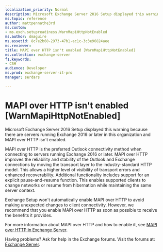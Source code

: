 ```yaml
---
localization_priority: Normal
description: Microsoft Exchange Server 2016 Setup displayed this warning because there are servers running Exchange 2016 or later in this organization and MAPI over HTTP isn't enabled.
ms.topic: reference
author: mattpennathe3rd
ms.custom:
- ms.exch.setupreadiness.WarnMapiHttpNotEnabled
ms.author: dmaguire
ms.assetid: 8c7e2b60-2973-47b1-ac1c-3c3e96824aee
ms.reviewer: 
title: MAPI over HTTP isn't enabled [WarnMapiHttpNotEnabled]
ms.collection: exchange-server
f1.keywords:
- CSH
audience: Developer
ms.prod: exchange-server-it-pro
manager: serdars

---
```


# MAPI over HTTP isn't enabled [WarnMapiHttpNotEnabled]

Microsoft Exchange Server 2016 Setup displayed this warning because there are servers running Exchange 2016 or later in this organization and MAPI over HTTP isn't enabled.

MAPI over HTTP is the preferred Outlook connectivity method when connecting to servers running Exchange 2016 or later. MAPI over HTTP improves the reliability and stability of the Outlook and Exchange connections by moving the transport layer to the industry-standard HTTP model. This allows a higher level of visibility of transport errors and enhanced recoverability. Additional functionality includes support for an explicit pause-and-resume function. This enables supported clients to change networks or resume from hibernation while maintaining the same server context.

Exchange Setup won't automatically enable MAPI over HTTP to avoid making unexpected changes to client connectivity. However, we recommend that you enable MAPI over HTTP as soon as possible to receive the benefits it provides.

For more information about MAPI over HTTP and how to enable it, see [MAPI over HTTP in Exchange Server](../../clients/mapi-over-http/mapi-over-http.md).

Having problems? Ask for help in the Exchange forums. Visit the forums at: [Exchange Server](https://go.microsoft.com/fwlink/p/?linkId=60612).
